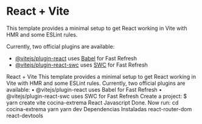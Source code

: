 # React + Vite

This template provides a minimal setup to get React working in Vite with HMR and some ESLint rules.

Currently, two official plugins are available:

- [@vitejs/plugin-react](https://github.com/vitejs/vite-plugin-react/blob/main/packages/plugin-react/README.md) uses [Babel](https://babeljs.io/) for Fast Refresh
- [@vitejs/plugin-react-swc](https://github.com/vitejs/vite-plugin-react-swc) uses [SWC](https://swc.rs/) for Fast Refresh


React + Vite
This template provides a minimal setup to get React working in Vite with HMR and some ESLint rules.
Currently, two official plugins are available:
    • @vitejs/plugin-react uses Babel for Fast Refresh
    • @vitejs/plugin-react-swc uses SWC for Fast Refresh
Create a project:
$ yarn create vite
cocina-extrema React Javascript
Done. Now run:
cd cocina-extrema yarn yarn dev
Dependencias Instaladas
react-router-dom react-devtools